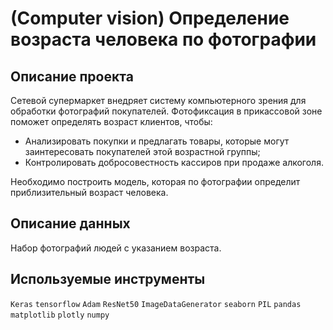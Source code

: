 # (Computer vision) Определение возраста человека по фотографии

## Описание проекта

Сетевой супермаркет внедряет систему компьютерного зрения для обработки фотографий покупателей. 
Фотофиксация в прикассовой зоне поможет определять возраст клиентов, чтобы:
- Анализировать покупки и предлагать товары, которые могут заинтересовать покупателей этой возрастной группы;
- Контролировать добросовестность кассиров при продаже алкоголя.

Необходимо построить модель, которая по фотографии определит приблизительный возраст человека.

## Описание данных

Набор фотографий людей с указанием возраста.

## Используемые инструменты

`Keras` `tensorflow` `Adam` `ResNet50` `ImageDataGenerator` `seaborn` `PIL` `pandas` `matplotlib` `plotly` `numpy`